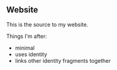 ## Website
This is the source to my website.

Things I'm after:
* minimal
* uses identity
* links other identity fragments together
